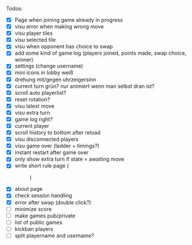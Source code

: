 Todos:

* [x] Page when joining game already in progress
* [x] visu error when making wrong move
* [x] visu player tiles
* [x] visu selected tile
* [x] visu when opponent has choice to swap
* [x] add some kind of game log (players joined, points made, swap choice, winner)
* [x] settings (change username)
* [x] mini icons in lobby weiß
* [x] drehung mit/gegen uhrzeigersinn
* [x] current turn grün? nur animiert wenn man selbst dran ist?
* [x] scroll auto playerlist?
* [x] reset rotation?
* [x] visu latest move
* [x] visu extra turn
* [x] game log right?
* [x] current player
* [x] scroll history to bottom after reload
* [x] visu disconnected players
* [x] visu game over (ladder + timings?)
* [x] instant restart after game over
* [x] only show extra turn if state = awaiting move
* [x] write short rule page (<figure>)
* [x] about page
* [x] check session handling
* [x] error after swap (double click?)
* [ ] minimize score
* [ ] make games pub/private
* [ ] list of public games
* [ ] kickban players
* [ ] split playername and username?
